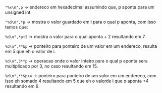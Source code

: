 `"%x\n",p` -> endereco em hexadecimal assumindo que, p aponta para um unsigned int.

`"%d\n",*p` -> mostra o valor guardado em i para o qual p aponta, com isso temos que:

`%d\n",*p+2` -> mostra o valor para o qual aponta + 2 resultando em 7.

`%d\n",**&p` -> ponteiro para ponteiro de um valor em um endereco, resulta em 5 que eh o valor de i. 

`%d\n",3**p` -> operacao onde o valor inteiro para o qual p aponta sera multiplicado por 3, no caso resultando em 15.

`%d\n",**&p+4` -> ponteiro para ponteiro de um valor em um endereco, com isso eh somado 4 resultando em 5 que eh o valorde i que p aponta +4 resultando em 9.
